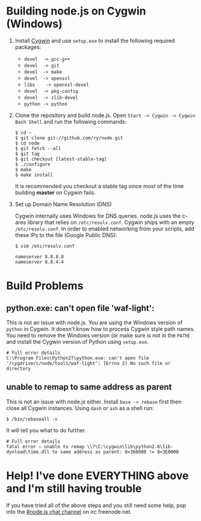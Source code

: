 Building node.js on Cygwin (Windows)
====

1. Install [Cygwin](http://www.cygwin.com/) and use `setup.exe` to install the following required packages: 

   * `devel  -> gcc-g++`
   * `devel  -> git`
   * `devel  -> make`
   * `devel  -> openssl`
   * `libs    -> openssl-devel`
   * `devel  -> pkg-config`
   * `devel  -> zlib-devel`
   * `python -> python`
 
2. Clone the repository and build node.js. Open `Start -> Cygwin -> Cygwin Bash Shell` and run the following commands:

       $ cd ~
       $ git clone git://github.com/ry/node.git
       $ cd node
       $ git fetch --all
       $ git tag
       $ git checkout [latest-stable-tag]
       $ ./configure
       $ make
       $ make install

   It is recommended you checkout a stable tag since most of the time building **master** on Cygwin fails.

3. Set up Domain Name Resolution (DNS)

    Cygwin internally uses Windows for DNS queries. node.js uses the c-ares library that relies on `/etc/resolv.conf`. Cygwin ships with an empty `/etc/resolv.conf`. In order to enabled networking from your scripts, add these IPs to the file (Google Public DNS):

       $ vim /etc/resolv.conf

       nameserver 8.8.8.8
       nameserver 8.8.4.4

Build Problems
====

python.exe: can't open file 'waf-light':
----

This is not an issue with node.js. You are using the Windows version of `python` in Cygwin. It doesn't know how to process Cygwin style path names. You need to remove the Windows version (or make sure is not in the `PATH`) and install the Cygwin version of Python using `setup.exe`.

    # Full error details
    C:\Program Files\Python27\python.exe: can't open file '/cygdrive/c/node/tools/waf-light': [Errno 2] No such file or directory

unable to remap to same address as parent
----

This is not an issue with node.js either. Install `base -> rebase` first then close all Cygwin instances. Using `dash` or `ash` as a shell run:

    $ /bin/rebaseall -v

It will tell you what to do further.

    # Full error details
    fatal error – unable to remap \\?\C:\cygwin\lib\python2.6\lib-dynload\time.dll to same address as parent: 0×360000 != 0×3E0000

Help! I've done EVERYTHING above and I'm still having trouble
====

If you have tried all of the above steps and you still need some help, pop into the [#node.js chat channel](http://webchat.freenode.net?channels=node.js) on irc.freenode.net.
